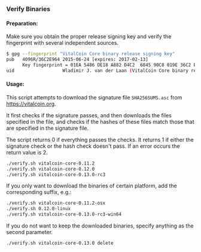 ### Verify Binaries

#### Preparation:

Make sure you obtain the proper release signing key and verify the fingerprint with several independent sources.

```sh
$ gpg --fingerprint "VitalCoin Core binary release signing key"
pub   4096R/36C2E964 2015-06-24 [expires: 2017-02-13]
      Key fingerprint = 01EA 5486 DE18 A882 D4C2  6845 90C8 019E 36C2 E964
uid                  Wladimir J. van der Laan (VitalCoin Core binary release signing key) <laanwj@gmail.com>
```

#### Usage:

This script attempts to download the signature file `SHA256SUMS.asc` from https://vitalcoin.org.

It first checks if the signature passes, and then downloads the files specified in the file, and checks if the hashes of these files match those that are specified in the signature file.

The script returns 0 if everything passes the checks. It returns 1 if either the signature check or the hash check doesn't pass. If an error occurs the return value is 2.


```sh
./verify.sh vitalcoin-core-0.11.2
./verify.sh vitalcoin-core-0.12.0
./verify.sh vitalcoin-core-0.13.0-rc3
```

If you only want to download the binaries of certain platform, add the corresponding suffix, e.g.:

```sh
./verify.sh vitalcoin-core-0.11.2-osx
./verify.sh 0.12.0-linux
./verify.sh vitalcoin-core-0.13.0-rc3-win64
```

If you do not want to keep the downloaded binaries, specify anything as the second parameter.

```sh
./verify.sh vitalcoin-core-0.13.0 delete
```
